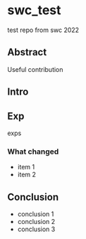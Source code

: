 # swc_test
test repo from swc 2022

## Abstract
Useful contribution

## Intro

## Exp
exps

### What changed
- item 1
- item 2

## Conclusion
- conclusion 1
- conclusion 2
- conclusion 3
